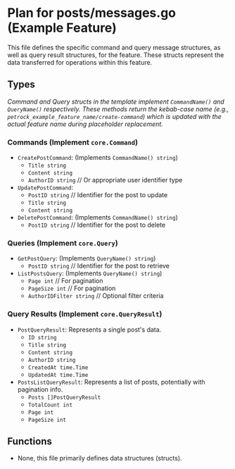 # Plan for posts/messages.go (Example Feature)

This file defines the specific command and query message structures, as well as query result structures, for the feature. These structs represent the data transferred for operations within this feature.

## Types

*Command and Query structs in the template implement `CommandName()` and `QueryName()` respectively. These methods return the kebab-case name (e.g., `petrock_example_feature_name/create-command`) which is updated with the actual feature name during placeholder replacement.*

### Commands (Implement `core.Command`)
- `CreatePostCommand`: (Implements `CommandName() string`)
    - `Title string`
    - `Content string`
    - `AuthorID string` // Or appropriate user identifier type
- `UpdatePostCommand`:
    - `PostID string` // Identifier for the post to update
    - `Title string`
    - `Content string`
- `DeletePostCommand`: (Implements `CommandName() string`)
    - `PostID string` // Identifier for the post to delete

### Queries (Implement `core.Query`)
- `GetPostQuery`: (Implements `QueryName() string`)
    - `PostID string` // Identifier for the post to retrieve
- `ListPostsQuery`: (Implements `QueryName() string`)
    - `Page int` // For pagination
    - `PageSize int` // For pagination
    - `AuthorIDFilter string` // Optional filter criteria

### Query Results (Implement `core.QueryResult`)
- `PostQueryResult`: Represents a single post's data.
    - `ID string`
    - `Title string`
    - `Content string`
    - `AuthorID string`
    - `CreatedAt time.Time`
    - `UpdatedAt time.Time`
- `PostsListQueryResult`: Represents a list of posts, potentially with pagination info.
    - `Posts []PostQueryResult`
    - `TotalCount int`
    - `Page int`
    - `PageSize int`

## Functions

- None, this file primarily defines data structures (structs).
